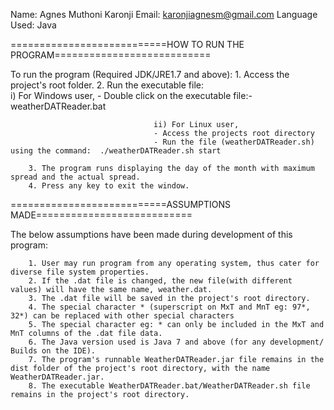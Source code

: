 Name: Agnes Muthoni Karonji
Email: karonjiagnesm@gmail.com
Language Used: Java

===========================HOW TO RUN THE PROGRAM===========================

To run the program (Required JDK/JRE1.7 and above):
		1. Access the project's root folder.
		2. Run the executable file:  
									i) For Windows user, 
								    - Double click on the executable file:- weatherDATReader.bat
									
									ii) For Linux user,
									- Access the projects root directory
									- Run the file (weatherDATReader.sh) using the command:  ./weatherDATReader.sh start
									
		3. The program runs displaying the day of the month with maximum spread and the actual spread.
		4. Press any key to exit the window.




===========================ASSUMPTIONS MADE===========================

The below assumptions have been made during development of this program:

		1. User may run program from any operating system, thus cater for diverse file system properties.
		2. If the .dat file is changed, the new file(with different values) will have the same name, weather.dat.
		3. The .dat file will be saved in the project's root directory.
		4. The special character * (superscript on MxT and MnT eg: 97*, 32*) can be replaced with other special characters 
		5. The special character eg: * can only be included in the MxT and MnT columns of the .dat file data.
		6. The Java version used is Java 7 and above (for any development/ Builds on the IDE).
		7. The program's runnable WeatherDATReader.jar file remains in the dist folder of the project's root directory, with the name WeatherDATReader.jar.
		8. The executable WeatherDATReader.bat/WeatherDATReader.sh file remains in the project's root directory.
